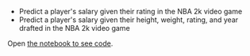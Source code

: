 - Predict a player's salary given their rating in the NBA 2k video game
- Predict a player's salary given their height, weight, rating, and year drafted in the NBA 2k video game

Open [the notebook to see code](https://github.com/simonsejse/ml/blob/master/nba_players_salary/main.ipynb).
